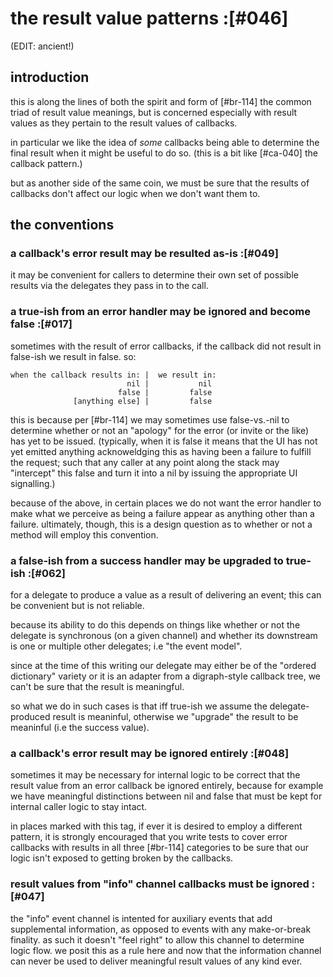 # the result value patterns :[#046]

(EDIT: ancient!)


## introduction

this is along the lines of both the spirit and form of [#br-114] the
common triad of result value meanings, but is concerned especially with
result values as they pertain to the result values of callbacks.

in particular we like the idea of *some* callbacks being able to
determine the final result when it might be useful to do so. (this is a
bit like [#ca-040] the callback pattern.)

but as another side of the same coin, we must be sure that the results
of callbacks don't affect our logic when we don't want them to.



## the conventions

### a callback's error result may be resulted as-is  :[#049]

it may be convenient for callers to determine their own set of possible
results via the delegates they pass in to the call.



### a true-ish from an error handler may be ignored and become false :[#017]

sometimes with the result of error callbacks, if the callback did not
result in false-ish we result in false. so:

    when the callback results in: |  we result in:
                              nil |           nil
                            false |         false
                  [anything else] |         false

this is because per [#br-114] we may sometimes use false-vs.-nil to
determine whether or not an "apology" for the error (or invite or the
like) has yet to be issued. (typically, when it is false it means that
the UI has not yet emitted anything acknoweldging this as having been a
failure to fulfill the request; such that any caller at any point along
the stack may "intercept" this false and turn it into a nil by issuing
the appropriate UI signalling.)

because of the above, in certain places we do not want the error handler
to make what we perceive as being a failure appear as anything other
than a failure. ultimately, though, this is a design question as to
whether or not a method will employ this convention.




### a false-ish from a success handler may be upgraded to true-ish :[#062]

for a delegate to produce a value as a result of delivering an event;
this can be convenient but is not reliable.

because its ability to do this depends on things like whether or not the
delegate is synchronous (on a given channel) and whether its downstream is
one or multiple other delegates; i.e "the event model".

since at the time of this writing our delegate may either be of the
"ordered dictionary" variety or it is an adapter from a digraph-style
callback tree, we can't be sure that the result is meaningful.

so what we do in such cases is that iff true-ish we assume the
delegate-produced result is meaninful, otherwise we "upgrade" the result
to be meaninful (i.e the success value).




### a callback's error result may be ignored entirely :[#048]

sometimes it may be necessary for internal logic to be correct that the
result value from an error callback be ignored entirely, because for
example we have meaningful distinctions between nil and false that must
be kept for internal caller logic to stay intact.

in places marked with this tag, if ever it is desired to employ a
different pattern, it is strongly encouraged that you write tests to
cover error callbacks with results in all three [#br-114] categories to
be sure that our logic isn't exposed to getting broken by the callbacks.




### result values from "info" channel callbacks must be ignored :[#047]

the "info" event channel is intented for auxiliary events that add
supplemental information, as opposed to events with any make-or-break
finality. as such it doesn't "feel right" to allow this channel to
determine logic flow. we posit this as a rule here and now that the
information channel can never be used to deliver meaningful result
values of any kind ever.
